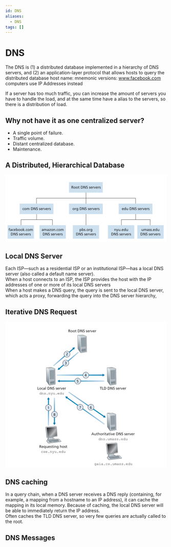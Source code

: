 ```yaml
---
id: DNS
aliases:
  - DNS
tags: []
---
```


# DNS
The DNS is (1) a distributed database implemented in a hierarchy of DNS servers, and (2) an application-layer protocol that allows hosts to query the distributed database
host name: mnemonic versions: www.facebook.com
computers use IP Addresses instead

If a server has too much traffic, you can increase the amount of servers you have to handle the load, and at the same time have a alias to the servers, so there is a distribution of load.  

## Why not have it as one centralized server? 
- A single point of failure.
- Traffic volume. 
- Distant centralized database. 
- Maintenance. 

## A Distributed, Hierarchical Database  
![dns](../Images/dns.png) 

## Local DNS Server
Each ISP—such as a residential ISP or an institutional ISP—has a local DNS server (also called a default name server).  
When a host connects to an ISP, the ISP provides the host with the IP addresses of one or more of its local DNS servers  
When a host makes a DNS query, the query is sent to the local DNS server, which acts a proxy, forwarding the query into the DNS server hierarchy,

## Iterative DNS Request 
![iterativeDNSRequest](../Images/iterativeDnsRequest.png) 

## DNS caching 
In a  query chain, when a DNS server receives a DNS reply (containing, for example, a  mapping from a hostname to an IP address), it can cache the mapping in its local  memory.
Because of caching, the local DNS server will be able  to immediately return the IP address.  
Often caches the TLD DNS server, so very few queries are actually called to the root.  

## DNS Messages

